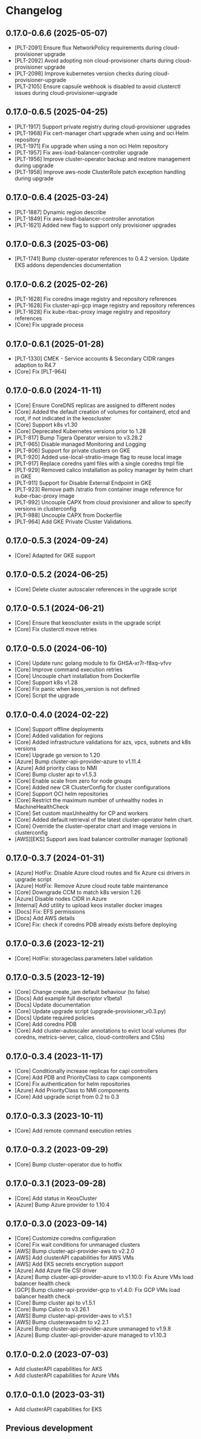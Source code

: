 # Changelog

## 0.17.0-0.6.6 (2025-05-07)

* [PLT-2091] Ensure flux NetworkPolicy requirements during cloud-provisioner upgrade
* [PLT-2092] Avoid adopting non cloud-provisioner charts during cloud-provisioner upgrade
* [PLT-2098] Improve kubernetes version checks during cloud-provisioner-upgrade
* [PLT-2105] Ensure capsule webhook is disabled to avoid clusterctl issues during cloud-provisioner-upgrade

## 0.17.0-0.6.5 (2025-04-25)

* [PLT-1917] Support private registry during cloud-provisioner upgrades
* [PLT-1968] Fix cert-manager chart upgrade when using and oci Helm repository
* [PLT-1971] Fix upgrade when using a non oci Helm repository
* [PLT-1957] Fix aws-load-balancer-controller upgrade
* [PLT-1956] Improve cluster-operator backup and restore management during upgrade
* [PLT-1958] Improve aws-node ClusterRole patch exception handling during upgrade

## 0.17.0-0.6.4 (2025-03-24)

* [PLT-1887] Dynamic region describe
* [PLT-1849] Fix aws-load-balancer-controller annotation
* [PLT-1621] Added new flag to support only provisioner upgrades

## 0.17.0-0.6.3 (2025-03-06)

* [PLT-1741] Bump cluster-operator references to 0.4.2 version. Update EKS addons dependencies documentation

## 0.17.0-0.6.2 (2025-02-26)

* [PLT-1628] Fix coredns image registry and repository references
* [PLT-1628] Fix cluster-api-gcp image registry and repository references
* [PLT-1628] Fix kube-rbac-proxy image registry and repository references
* [Core] Fix upgrade process

## 0.17.0-0.6.1 (2025-01-28)

* [PLT-1330] CMEK - Service accounts & Secondary CIDR ranges adaption to R4.7
* [Core] Fix [PLT-964]

## 0.17.0-0.6.0 (2024-11-11)

* [Core] Ensure CoreDNS replicas are assigned to different nodes
* [Core] Added the default creation of volumes for containerd, etcd and root, if not indicated in the keoscluster
* [Core] Support k8s v1.30
* [Core] Deprecated Kubernetes versions prior to 1.28
* [PLT-817] Bump Tigera Operator version to v3.28.2
* [PLT-965] Disable managed Monitoring and Logging
* [PLT-806] Support for private clusters on GKE
* [PLT-920] Added use-local-stratio-image flag to reuse local image
* [PLT-917] Replace coredns yaml files with a single coredns tmpl file
* [PLT-929] Removed calico installation as policy manager by helm chart in GKE
* [PLT-911] Support for Disable External Endpoint in GKE
* [PLT-923] Remove path /stratio from container image reference for kube-rbac-proxy image
* [PLT-992] Uncouple CAPX from cloud provisioner and allow to specify versions in clusterconfig 
* [PLT-988] Uncouple CAPX from Dockerfile
* [PLT-964] Add GKE Private Cluster Validations.

## 0.17.0-0.5.3 (2024-09-24)

* [Core] Adapted for GKE support

## 0.17.0-0.5.2 (2024-06-25)

* [Core] Delete cluster autoscaler references in the upgrade script

## 0.17.0-0.5.1 (2024-06-21)

* [Core] Ensure that keoscluster exists in the upgrade script
* [Core] Fix clusterctl move retries

## 0.17.0-0.5.0 (2024-06-10)

* [Core] Update runc golang module to fix GHSA-xr7r-f8xq-vfvv
* [Core] Improve command execution retries
* [Core] Uncouple chart installation from Dockerfile
* [Core] Support k8s v1.28
* [Core] Fix panic when keos_version is not defined
* [Core] Script the upgrade

## 0.17.0-0.4.0 (2024-02-22)

* [Core] Support offline deployments
* [Core] Added validation for regions
* [Core] Added infrastructure validations for azs, vpcs, subnets and k8s versions
* [Core] Upgrade go version to 1.20
* [Azure] Bump cluster-api-provider-azure to v1.11.4
* [Azure] Add priority class to NMI
* [Core] Bump cluster api to v1.5.3
* [Core] Enable scale from zero for node groups
* [Core] Added new CR ClusterConfig for cluster configurations
* [Core] Support OCI helm repositories
* [Core] Restrict the maximum number of unhealthy nodes in MachineHealthCheck
* [Core] Set custom maxUnhealthy for CP and workers
* [Core] Added default retrieval of the latest cluster-operator helm chart.
* [Core] Override the cluster-operator chart and image versions in clusterconfig
* [AWS][EKS] Support aws load balancer controller manager (optional)

## 0.17.0-0.3.7 (2024-01-31)

* [Azure] HotFix: Disable Azure cloud routes and fix Azure csi drivers in upgrade script
* [Azure] HotFix: Remove Azure cloud route table maintenance
* [Core] Downgrade CCM to match k8s version 1.26
* [Azure] Disable nodes CIDR in Azure
* [Internal] Add utility to upload keos installer docker images
* [Docs] Fix: EFS permissions
* [Docs] Add AWS details
* [Core] Fix: check if coredns PDB already exists before deploying

## 0.17.0-0.3.6 (2023-12-21)

* [Core] HotFix: storageclass.parameters.label validation

## 0.17.0-0.3.5 (2023-12-19)

* [Core] Change create_iam default behaviour (to false)
* [Docs] Add example full descriptor v1beta1
* [Docs] Update documentation
* [Core] Update upgrade script (upgrade-provisioner_v0.3.py)
* [Docs] Update required policies
* [Core] Add coredns PDB
* [Core] Add cluster-autoscaler annotations to evict local volumes (for coredns, metrics-server, calico, cloud-controllers and CSIs)

## 0.17.0-0.3.4 (2023-11-17)

* [Core] Conditionally increase replicas for capi controllers
* [Core] Add PDB and PriorityClass to capx components
* [Core] Fix authentication for helm repositories
* [Azure] Add PriorityClass to NMI components
* [Core] Add upgrade script from 0.2 to 0.3

## 0.17.0-0.3.3 (2023-10-11)

* [Core] Add remote command execution retries

## 0.17.0-0.3.2 (2023-09-29)

* [Core] Bump cluster-operator due to hotfix

## 0.17.0-0.3.1 (2023-09-28)

* [Core] Add status in KeosCluster
* [Azure] Bump Azure provider to 1.10.4

## 0.17.0-0.3.0 (2023-09-14)

* [Core] Customize coredns configuration
* [Core] Fix wait conditions for unmanaged clusters
* [AWS] Bump cluster-api-provider-aws to v2.2.0
* [AWS] Add clusterAPI capabilities for AWS VMs
* [AWS] Add EKS secrets encryption support
* [Azure] Add Azure file CSI driver
* [Azure] Bump cluster-api-provider-azure to v1.10.0: Fix Azure VMs load balancer health check
* [GCP] Bump cluster-api-provider-gcp to v1.4.0: Fix GCP VMs load balancer health check
* [Core] Bump cluster api to v1.5.1
* [Core] Bump Calico to v3.26.1
* [AWS] Bump cluster-api-provider-aws to v1.5.1
* [AWS] Bump clusterawsadm to v2.2.1
* [Azure] Bump cluster-api-provider-azure unmanaged to v1.9.8
* [Azure] Bump cluster-api-provider-azure managed to v1.10.3

## 0.17.0-0.2.0 (2023-07-03)

* Add clusterAPI capabilities for AKS
* Add clusterAPI capabilities for Azure VMs

## 0.17.0-0.1.0 (2023-03-31)

* Add clusterAPI capabilities for EKS

## Previous development

